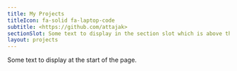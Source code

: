 ```yaml
---
title: My Projects
titleIcon: fa-solid fa-laptop-code
subtitle: <https://github.com/attajak>
sectionSlot: Some text to display in the section slot which is above the related articles list.
layout: projects
---
```


Some text to display at the start of the page.
